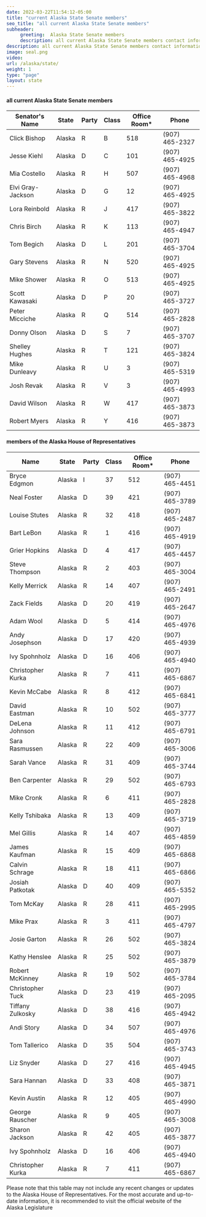 ```yaml
---
date: 2022-03-22T11:54:12-05:00
title: "current Alaska State Senate members"
seo_title: "all current Alaska State Senate members"
subheader:
     greeting:  Alaska State Senate members
     description: all current Alaska State Senate members contact information
description: all current Alaska State Senate members contact information
image: seal.png
video: 
url: /alaska/state/
weight: 1
type: "page"
layout: state
---
```



#### all current Alaska State Senate members


| Senator's Name       | State | Party | Class | Office Room* | Phone         |
|----------------------|-------|-------|-------|--------------|---------------|
| Click Bishop         | Alaska| R     | B     | 518          | (907) 465-2327|
| Jesse Kiehl          | Alaska| D     | C     | 101          | (907) 465-4925|
| Mia Costello         | Alaska| R     | H     | 507          | (907) 465-4968|
| Elvi Gray-Jackson    | Alaska| D     | G     | 12           | (907) 465-4925|
| Lora Reinbold        | Alaska| R     | J     | 417          | (907) 465-3822|
| Chris Birch          | Alaska| R     | K     | 113          | (907) 465-4947|
| Tom Begich           | Alaska| D     | L     | 201          | (907) 465-3704|
| Gary Stevens         | Alaska| R     | N     | 520          | (907) 465-4925|
| Mike Shower          | Alaska| R     | O     | 513          | (907) 465-4925|
| Scott Kawasaki       | Alaska| D     | P     | 20           | (907) 465-3727|
| Peter Micciche       | Alaska| R     | Q     | 514          | (907) 465-2828|
| Donny Olson          | Alaska| D     | S     | 7            | (907) 465-3707|
| Shelley Hughes       | Alaska| R     | T     | 121          | (907) 465-3824|
| Mike Dunleavy        | Alaska| R     | U     | 3            | (907) 465-5319|
| Josh Revak           | Alaska| R     | V     | 3            | (907) 465-4993|
| David Wilson         | Alaska| R     | W     | 417          | (907) 465-3873|
| Robert Myers         | Alaska| R     | Y     | 416          | (907) 465-3873|




#### members of the Alaska House of Representatives


| Name                  | State  | Party | Class | Office Room* | Phone          |
|-----------------------|--------|-------|-------|--------------|----------------|
| Bryce Edgmon          | Alaska | I     | 37    | 512          | (907) 465-4451 |
| Neal Foster           | Alaska | D     | 39    | 421          | (907) 465-3789 |
| Louise Stutes         | Alaska | R     | 32    | 418          | (907) 465-2487 |
| Bart LeBon            | Alaska | R     | 1     | 416          | (907) 465-4919 |
| Grier Hopkins         | Alaska | D     | 4     | 417          | (907) 465-4457 |
| Steve Thompson        | Alaska | R     | 2     | 403          | (907) 465-3004 |
| Kelly Merrick         | Alaska | R     | 14    | 407          | (907) 465-2491 |
| Zack Fields           | Alaska | D     | 20    | 419          | (907) 465-2647 |
| Adam Wool             | Alaska | D     | 5     | 414          | (907) 465-4976 |
| Andy Josephson        | Alaska | D     | 17    | 420          | (907) 465-4939 |
| Ivy Spohnholz         | Alaska | D     | 16    | 406          | (907) 465-4940 |
| Christopher Kurka     | Alaska | R     | 7     | 411          | (907) 465-6867 |
| Kevin McCabe          | Alaska | R     | 8     | 412          | (907) 465-6841 |
| David Eastman         | Alaska | R     | 10    | 502          | (907) 465-3777 |
| DeLena Johnson        | Alaska | R     | 11    | 412          | (907) 465-6791 |
| Sara Rasmussen        | Alaska | R     | 22    | 409          | (907) 465-3006 |
| Sarah Vance           | Alaska | R     | 31    | 409          | (907) 465-3744 |
| Ben Carpenter         | Alaska | R     | 29    | 502          | (907) 465-6793 |
| Mike Cronk            | Alaska | R     | 6     | 411          | (907) 465-2828 |
| Kelly Tshibaka        | Alaska | R     | 13    | 409          | (907) 465-3719 |
| Mel Gillis            | Alaska | R     | 14    | 407          | (907) 465-4859 |
| James Kaufman         | Alaska | R     | 15    | 409          | (907) 465-6868 |
| Calvin Schrage        | Alaska | R     | 18    | 411          | (907) 465-6866 |
| Josiah Patkotak       | Alaska | D     | 40    | 409          | (907) 465-5352 |
| Tom McKay             | Alaska | R     | 28    | 411          | (907) 465-2995 |
| Mike Prax             | Alaska | R     | 3     | 411          | (907) 465-4797 |
| Josie Garton          | Alaska | R     | 26    | 502          | (907) 465-3824 |
| Kathy Henslee         | Alaska | R     | 25    | 502          | (907) 465-3879 |
| Robert McKinney       | Alaska | R     | 19    | 502          | (907) 465-3784 |
| Christopher Tuck      | Alaska | D     | 23    | 419          | (907) 465-2095 |
| Tiffany Zulkosky      | Alaska | D     | 38    | 416          | (907) 465-4942 |
| Andi Story            | Alaska | D     | 34    | 507          | (907) 465-4976 |
| Tom Tallerico         | Alaska | D     | 35    | 504          | (907) 465-3743 |
| Liz Snyder            | Alaska | D     | 27    | 416          | (907) 465-4945 |
| Sara Hannan           | Alaska | D     | 33    | 408          | (907) 465-3871 |
| Kevin Austin          | Alaska | R     | 12    | 405          | (907) 465-4990 |
| George Rauscher       | Alaska | R     | 9     | 405          | (907) 465-3008 |
| Sharon Jackson        | Alaska | R     | 42    | 405          | (907) 465-3877 |
| Ivy Spohnholz         | Alaska | D     | 16    | 406          | (907) 465-4940 |
| Christopher Kurka     | Alaska | R     | 7     | 411          | (907) 465-6867 |


Please note that this table may not include any recent changes or updates to the Alaska House of Representatives. For the most accurate and up-to-date information, it is recommended to visit the official website of the Alaska Legislature